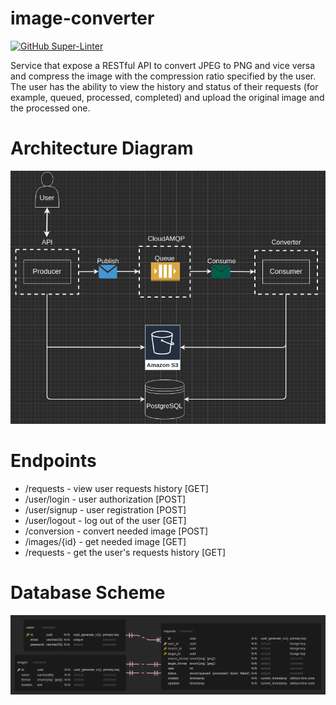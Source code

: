 # image-converter

[![GitHub Super-Linter](https://github.com/Konstantsiy/image-converter/workflows/Lint%20Code%20Base/badge.svg)](https://github.com/marketplace/actions/super-linter)

Service that expose a RESTful API to convert JPEG to PNG and vice versa and compress the image 
with the compression ratio specified by the user. The user has the ability to view
the history and status of their requests (for example, queued, processed, completed) and upload 
the original image and the processed one.

# Architecture Diagram
![alt text](./docs/architecture-diagram.png)
# Endpoints
- /requests - view user requests history [GET]
- /user/login - user authorization [POST]
- /user/signup - user registration [POST]
- /user/logout - log out of the user [GET]
- /conversion - convert needed image [POST]
- /images/{id} - get needed image [GET]
- /requests - get the user's requests history [GET]
# Database Scheme
![alt text](./docs/db.png)
